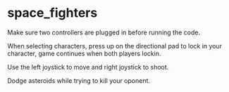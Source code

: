 # space_fighters

Make sure two controllers are plugged in before
running the code. 

When selecting characters, press up on the directional
pad to lock in your character, game continues when
both players lockin.

Use the left joystick to move and right joystick to
shoot.

Dodge asteroids while trying to kill your oponent.

